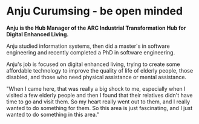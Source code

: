 # Anju Curumsing - be open minded

**Anju is the Hub Manager of the ARC Industrial Transformation Hub for Digital Enhanced Living.**

Anju studied information systems, then did a master's in software engineering and recently completed a PhD in software engineering.

Anju's job is focused on digital enhanced living, trying to create some affordable technology to improve the quality of life of elderly people, those disabled, and those who need physical assistance or mental assistance.

"When I came here, that was really a big shock to me, especially when I visited a few elderly people and then I found that their relatives didn't have time to go and visit them. So my heart really went out to them, and I really wanted to do something for them. So this area is just fascinating, and I just wanted to do something in this area."